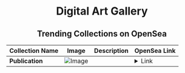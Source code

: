 <div align="center">

# Digital Art Gallery

## Trending Collections on OpenSea

| Collection Name                       | Image                                                                                     | Description                       | OpenSea Link                                                                                          |
|---------------------------------------|-------------------------------------------------------------------------------------------|-----------------------------------|--------------------------------------------------------------------------------------------------------|
| **Publication** | ![Image](https://i.seadn.io/s/raw/files/674a999b056fef0ea3fb221074ac8543.jpg?w=500&auto=format?w=200&auto=format) |  | <details><summary>Link</summary>[Publication](https://opensea.io/collection/publication-8)</details> |

</div>